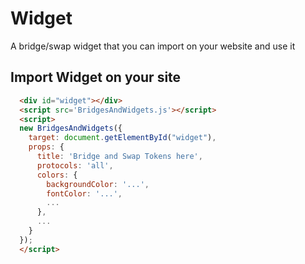 # Widget

A bridge/swap widget that you can import on your website and use it
## Import Widget on your site

```html
  <div id="widget"></div>
  <script src='BridgesAndWidgets.js'></script>
  <script>
  new BridgesAndWidgets({
    target: document.getElementById("widget"),
    props: {
      title: 'Bridge and Swap Tokens here',
      protocols: 'all',
      colors: {
        backgroundColor: '...',
        fontColor: '...',
        ...
      },
      ...
    }
  });
  </script>
```